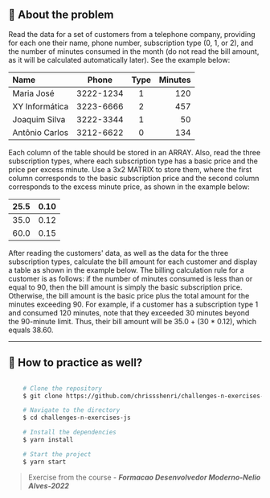 ## 👀 About the problem

Read the data for a set of customers from a telephone company, providing for each one their name, phone number, subscription type (0, 1, or 2), and the number of minutes consumed in the month (do not read the bill amount, as it will be calculated automatically later). See the example below:

| Name | Phone | Type | Minutes | 
| :--- | :---: | :---: | ---:   |
| Maria José | 3222-1234 | 1 | 120 |
| XY Informática | 3223-6666 | 2 | 457 | 
| Joaquim Silva | 3222-3344 | 1 | 50 |  
| Antônio Carlos | 3212-6622 | 0 | 134 |

Each column of the table should be stored in an ARRAY.
Also, read the three subscription types, where each subscription type has a basic price and the price per excess minute. Use a 3x2 MATRIX to store them, where the first column corresponds to the basic subscription price and the second column corresponds to the excess minute price, as shown in the example below:

| 25.5 | 0.10 |
| --- | --- | 
| 35.0 | 0.12 |
| 60.0 | 0.15 |

After reading the customers' data, as well as the data for the three subscription types, calculate the bill amount for each customer and display a table as shown in the example below. The billing calculation rule for a customer is as follows: if the number of minutes consumed is less than or equal to 90, then the bill amount is simply the basic subscription price. Otherwise, the bill amount is the basic price plus the total amount for the minutes exceeding 90. For example, if a customer has a subscription type 1 and consumed 120 minutes, note that they exceeded 30 minutes beyond the 90-minute limit. Thus, their bill amount will be 35.0 + (30 * 0.12), which equals 38.60.

---

## 📁 How to practice as well?

```bash

    # Clone the repository
    $ git clone https://github.com/chrissshenri/challenges-n-exercises-js.git

    # Navigate to the directory
    $ cd challenges-n-exercises-js

    # Install the dependencies
    $ yarn install

    # Start the project
    $ yarn start

```

> 
> Exercise from the course - ***Formacao Desenvolvedor Moderno-Nelio Alves-2022***


